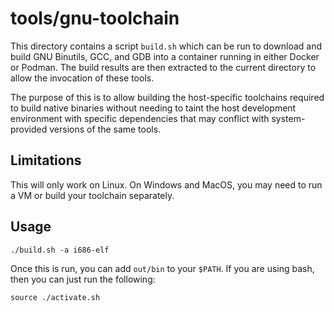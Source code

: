 # tools/gnu-toolchain

This directory contains a script `build.sh` which can be run to download and build
GNU Binutils, GCC, and GDB into a container running in either Docker or Podman. The
build results are then extracted to the current directory to allow the invocation of
these tools.

The purpose of this is to allow building the host-specific toolchains required to build
native binaries without needing to taint the host development environment with specific
dependencies that may conflict with system-provided versions of the same tools.

## Limitations

This will only work on Linux. On Windows and MacOS, you may need to run a VM or build
your toolchain separately.

## Usage

```commandline
./build.sh -a i686-elf
```

Once this is run, you can add `out/bin` to your `$PATH`. If you are using bash, then you
can just run the following:

```commandline
source ./activate.sh
```
